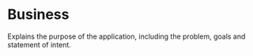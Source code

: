 # Business

Explains the purpose of the application, including the problem, goals and statement of intent.
